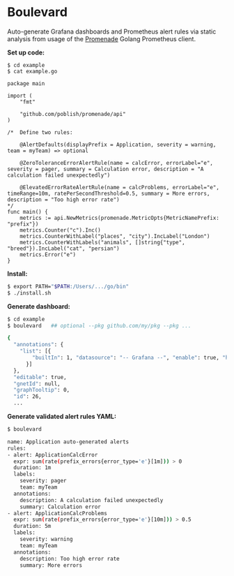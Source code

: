 # Boulevard

Auto-generate Grafana dashboards and Prometheus alert rules via static analysis from usage of the [Promenade](https://github.com/poblish/promenade) Golang Prometheus client.

**Set up code:**

````golang
$ cd example
$ cat example.go

package main

import (
	"fmt"

	"github.com/poblish/promenade/api"
)

/*  Define two rules:

    @AlertDefaults(displayPrefix = Application, severity = warning, team = myTeam) => optional

    @ZeroToleranceErrorAlertRule(name = calcError, errorLabel="e", severity = pager, summary = Calculation error, description = "A calculation failed unexpectedly")

    @ElevatedErrorRateAlertRule(name = calcProblems, errorLabel="e", timeRange=10m, ratePerSecondThreshold=0.5, summary = More errors, description = "Too high error rate")
*/
func main() {
	metrics := api.NewMetrics(promenade.MetricOpts{MetricNamePrefix: "prefix"})
	metrics.Counter("c").Inc()
	metrics.CounterWithLabel("places", "city").IncLabel("London")
	metrics.CounterWithLabels("animals", []string{"type", "breed"}).IncLabel("cat", "persian")
	metrics.Error("e")
}
````

**Install:**

````bash
$ export PATH="$PATH:/Users/.../go/bin"
$ ./install.sh
````

**Generate dashboard:**

````bash
$ cd example
$ boulevard   ## optional --pkg github.com/my/pkg --pkg ...

{
  "annotations": {
    "list": [{
        "builtIn": 1, "datasource": "-- Grafana --", "enable": true, "hide": true, "iconColor": "rgba(0, 211, 255, 1)", "name": "Annotations & Alerts", "type": "dashboard"
      }]
  },
  "editable": true,
  "gnetId": null,
  "graphTooltip": 0,
  "id": 26,
  ...
````

**Generate validated alert rules YAML:**

````bash
$ boulevard

name: Application auto-generated alerts
rules:
- alert: ApplicationCalcError
  expr: sum(rate(prefix_errors{error_type='e'}[1m])) > 0
  duration: 1m
  labels:
    severity: pager
    team: myTeam
  annotations:
    description: A calculation failed unexpectedly
    summary: Calculation error
- alert: ApplicationCalcProblems
  expr: sum(rate(prefix_errors{error_type='e'}[10m])) > 0.5
  duration: 5m
  labels:
    severity: warning
    team: myTeam
  annotations:
    description: Too high error rate
    summary: More errors
````
